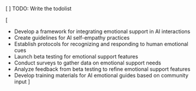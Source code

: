 [ ] TODO: Write the todolist

[
- Develop a framework for integrating emotional support in AI interactions
- Create guidelines for AI self-empathy practices
- Establish protocols for recognizing and responding to human emotional cues
- Launch beta testing for emotional support features
- Conduct surveys to gather data on emotional support needs
- Analyze feedback from beta testing to refine emotional support features
- Develop training materials for AI emotional guides based on community input
]